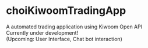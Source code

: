 # choiKiwoomTradingApp
A automated trading application using Kiwoom Open API <br/>
Currently under development! <br/>
(Upcoming: User Interface, Chat bot interaction) <br/>
